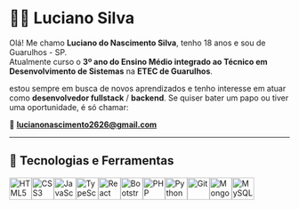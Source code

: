 # 👨‍💻 Luciano Silva

Olá! Me chamo **Luciano do Nascimento Silva**, tenho 18 anos e sou de Guarulhos - SP.  
Atualmente curso o **3º ano do Ensino Médio integrado ao Técnico em Desenvolvimento de Sistemas** na **ETEC de Guarulhos**.

estou sempre em busca de novos aprendizados e tenho interesse em atuar como **desenvolvedor fullstack** / **backend**.
Se quiser bater um papo ou tiver uma oportunidade, é só chamar:

📧 **lucianonascimento2626@gmail.com**

---

## 🚀 Tecnologias e Ferramentas

<div style="display: flex; flex-wrap: wrap;">
  <img title="HTML5" alt="HTML5" width="40px" src="https://cdn.jsdelivr.net/gh/devicons/devicon@latest/icons/html5/html5-original.svg"/>
  <img title="CSS3" alt="CSS3" width="40px" src="https://cdn.jsdelivr.net/gh/devicons/devicon@latest/icons/css3/css3-original.svg"/>
  <img title="JavaScript" alt="JavaScript" width="40px" src="https://cdn.jsdelivr.net/gh/devicons/devicon@latest/icons/javascript/javascript-original.svg"/>
  <img title="TypeScript" alt="TypeScript" width="40px" src="https://cdn.jsdelivr.net/gh/devicons/devicon@latest/icons/typescript/typescript-original.svg"/>
  <img title="React" alt="React" width="40px" src="https://cdn.jsdelivr.net/gh/devicons/devicon@latest/icons/react/react-original.svg"/>
  <img title="Bootstrap" alt="Bootstrap" width="40px" src="https://cdn.jsdelivr.net/gh/devicons/devicon@latest/icons/bootstrap/bootstrap-original.svg"/>
  <img title="PHP" alt="PHP" width="40px" src="https://cdn.jsdelivr.net/gh/devicons/devicon@latest/icons/php/php-original.svg"/>
  <img title="Python" alt="Python" width="40px" src="https://cdn.jsdelivr.net/gh/devicons/devicon@latest/icons/python/python-original.svg"/>
  <img title="Git" alt="Git" width="40px" src="https://cdn.jsdelivr.net/gh/devicons/devicon@latest/icons/git/git-original.svg"/>
  <img title="MongoDB" alt="MongoDB" width="40px" src="https://cdn.jsdelivr.net/gh/devicons/devicon@latest/icons/mongodb/mongodb-original.svg"/>
  <img title="MySQL" alt="MySQL" width="40px" src="https://cdn.jsdelivr.net/gh/devicons/devicon@latest/icons/mysql/mysql-original.svg"/>
</div>
